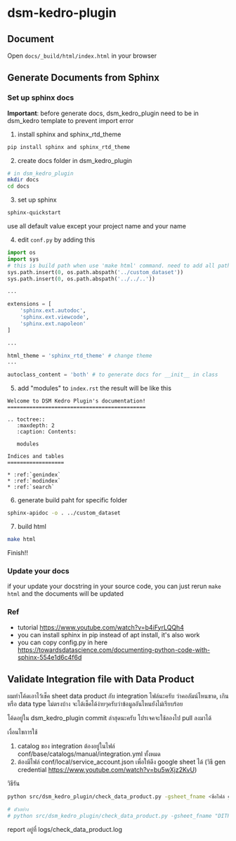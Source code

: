 # dsm-kedro-plugin

## Document

Open `docs/_build/html/index.html` in your browser

## Generate Documents from Sphinx 

### Set up sphinx docs 
**Important**: before generate docs, dsm_kedro_plugin need to be in dsm_kedro template to prevent import error
1. install sphinx and sphinx_rtd_theme
```sh
pip install sphinx and sphinx_rtd_theme
```

2. create docs folder in dsm_kedro_plugin
```sh
# in dsm_kedro_plugin
mkdir docs
cd docs
```

3. set up sphinx
```sh
sphinx-quickstart
```
use all default value except your project name and your name

4. edit `conf.py` by adding this

```python
import os
import sys
# this is build path when use 'make html' command. need to add all path to prevent importing error
sys.path.insert(0, os.path.abspath('../custom_dataset'))
sys.path.insert(0, os.path.abspath('../../..'))

...

extensions = [
    'sphinx.ext.autodoc',
    'sphinx.ext.viewcode',
    'sphinx.ext.napoleon'
]

...

html_theme = 'sphinx_rtd_theme' # change theme
...

autoclass_content = 'both' # to generate docs for __init__ in class
```

5. add "modules" to `index.rst`  the result will be like this
```
Welcome to DSM Kedro Plugin's documentation!
============================================

.. toctree::
   :maxdepth: 2
   :caption: Contents:

   modules

Indices and tables
==================

* :ref:`genindex`
* :ref:`modindex`
* :ref:`search`
```

6. generate build paht for specific folder
```sh
sphinx-apidoc -o . ../custom_dataset
```

7. build html
```sh
make html
```

 Finish!!


### Update your docs
if your update your docstring in your source code, you can just rerun `make html` and the documents will be updated

### Ref
- tutorial https://www.youtube.com/watch?v=b4iFyrLQQh4   
- you can install sphinx in pip instead of apt install, it's also work
- you can copy config.py in here https://towardsdatascience.com/documenting-python-code-with-sphinx-554e1d6c4f6d 




## Validate Integration file with Data Product

ผมทำโค้ดเอาไว้เช็ค sheet data product กับ integration ไฟล์นะครับ ว่าคอลัมน์ไหนขาด, เกินหรือ data type ไม่ตรงบ้าง จะได้เช็คได้ง่ายๆครับว่าข้อมูลอันไหนยังไม่เรียบร้อย

โค้ดอยู่ใน dsm_kedro_plugin commit ล่าสุดนะครับ โปรเจคจะใช้ลองไป pull ลงมาได้

เงื่อนไขการใช้
1. catalog ของ integration ต้องอยู่ในไฟล์ conf/base/catalogs/manual/integration.yml ทั้งหมด
2. ต้องมีไฟล์ conf/local/service_account.json เพื่อให้ดึง google sheet ได้ (วิธี gen credential https://www.youtube.com/watch?v=bu5wXjz2KvU)

วิธีรัน
```sh
python src/dsm_kedro_plugin/check_data_product.py -gsheet_fname <ชื่อไฟล์ google sheet>

# ตัวอย่าง
# python src/dsm_kedro_plugin/check_data_product.py -gsheet_fname "DITP65_Integration Database Model"
```

report อยู่ที่ logs/check_data_product.log
